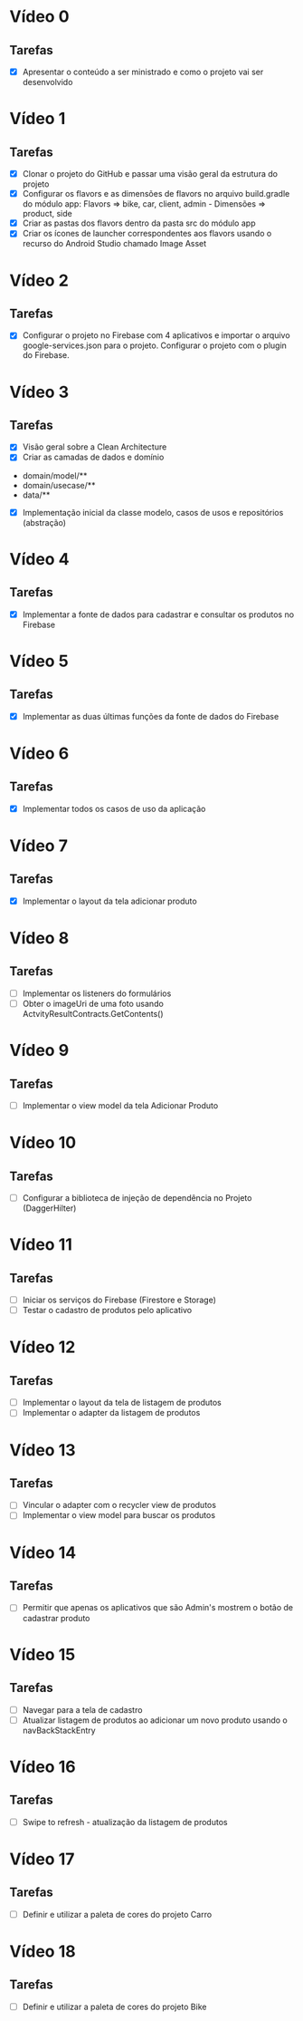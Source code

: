 # Vídeo 0
## Tarefas
- [X] Apresentar o conteúdo a ser ministrado e como o projeto vai ser desenvolvido

# Vídeo 1
## Tarefas

- [X] Clonar o projeto do GitHub e passar uma visão geral da estrutura do projeto
- [X] Configurar os flavors e as dimensões de flavors no arquivo build.gradle do módulo app: Flavors => bike, car, client, admin - Dimensões => product, side
- [X] Criar as pastas dos flavors dentro da pasta src do módulo app
- [X] Criar os ícones de launcher correspondentes aos flavors usando o recurso do Android Studio chamado Image Asset

# Vídeo 2
## Tarefas

- [X] Configurar o projeto no Firebase com 4 aplicativos e importar o arquivo google-services.json para o projeto. Configurar o projeto com o plugin do Firebase.

# Vídeo 3
## Tarefas

- [X] Visão geral sobre a Clean Architecture
- [X] Criar as camadas de dados e domínio
- domain/model/**
- domain/usecase/**
- data/**
- [X] Implementação inicial da classe modelo, casos de usos e repositórios (abstração)

# Vídeo 4
## Tarefas

- [X] Implementar a fonte de dados para cadastrar e consultar os produtos no Firebase

# Vídeo 5
## Tarefas

- [X] Implementar as duas últimas funções da fonte de dados do Firebase

# Vídeo 6
## Tarefas

- [X] Implementar todos os casos de uso da aplicação

# Vídeo 7
## Tarefas

- [X] Implementar o layout da tela adicionar produto

# Vídeo 8
## Tarefas

- [ ] Implementar os listeners do formulários
- [ ] Obter o imageUri de uma foto usando ActvityResultContracts.GetContents()

# Vídeo 9
## Tarefas

- [ ] Implementar o view model da tela Adicionar Produto

# Vídeo 10
## Tarefas

- [ ] Configurar a biblioteca de injeção de dependência no Projeto (DaggerHilter)

# Vídeo 11
## Tarefas

- [ ] Iniciar os serviços do Firebase (Firestore e Storage)
- [ ] Testar o cadastro de produtos pelo aplicativo

# Vídeo 12
## Tarefas

- [ ] Implementar o layout da tela de listagem de produtos
- [ ] Implementar o adapter da listagem de produtos

# Vídeo 13
## Tarefas

- [ ] Vincular o adapter com o recycler view de produtos
- [ ] Implementar o view model para buscar os produtos

# Vídeo 14
## Tarefas

- [ ] Permitir que apenas os aplicativos que são Admin's mostrem o botão de cadastrar produto

# Vídeo 15
## Tarefas

- [ ] Navegar para a tela de cadastro
- [ ] Atualizar listagem de produtos ao adicionar um novo produto usando o navBackStackEntry

# Vídeo 16
## Tarefas

- [ ] Swipe to refresh - atualização da listagem de produtos

# Vídeo 17
## Tarefas

- [ ] Definir e utilizar a paleta de cores do projeto Carro

# Vídeo 18
## Tarefas

- [ ] Definir e utilizar a paleta de cores do projeto Bike
